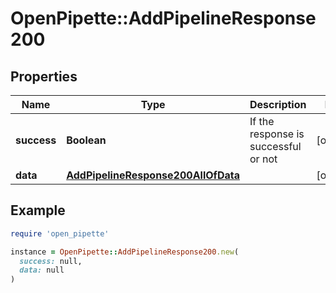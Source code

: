 # OpenPipette::AddPipelineResponse200

## Properties

| Name | Type | Description | Notes |
| ---- | ---- | ----------- | ----- |
| **success** | **Boolean** | If the response is successful or not | [optional] |
| **data** | [**AddPipelineResponse200AllOfData**](AddPipelineResponse200AllOfData.md) |  | [optional] |

## Example

```ruby
require 'open_pipette'

instance = OpenPipette::AddPipelineResponse200.new(
  success: null,
  data: null
)
```


